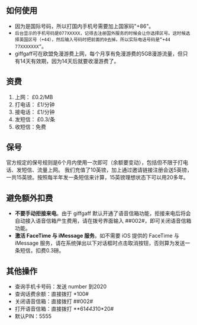 ## 如何使用

- 因为是国际号码，所以打国内手机号需要加上国家码"+86"。
- `后台显示的手机号码是077XXXXX，记得去注册国外服务的时候会让你选择区号。这时候选择英国区号（+44），然后输入号码时把前面的0去掉。所以实际电话号码是“+44 77XXXXXXX”`。
- giffgaff可在欧盟免漫游费上网，每个月享有免漫游费的5GB漫游流量，但只有14天有效期，因为14天后就要收漫游费了。

## 资费

1. 上网： £0.2/MB
2. 打电话： £1/分钟
3. 接电话： £1/分钟
4. 发短信： £0.3/条
5. 收短信：免费

## 保号

官方规定的保号规则是6个月内使用一次即可（余额要变动），包括但不限于打电话、发短信、流量上网。
我们充值了10英镑，加上通过邀请链接注册会送5英镑，一共15英镑。按照每半年发一条短信来计算，15英镑理想状态下可以用20多年。

## 避免额外扣费

- **不要手动拒接来电**。由于 giffgaff 默认开通了语音信箱功能，拒接来电后将会自动接入语音信箱产生费用，请在拨号界面输入 ##002#，即可关闭语音信箱功能。
- **激活 FaceTime 与 iMessage 服务**。如不需要 iOS 提供的 FaceTime 与 iMessage 服务，请在系统弹出以下对话框时点击取消按钮，否则算为发送一条短信，扣费0.3磅。

## 其他操作

- 查询手机卡号码：发送 number 到2020
- 查询话费余额：直接拨打 *100#
- 关闭语音信箱：直接拨打 ##002#
- 打开语音信箱：直接拨打 **61*443*10*20#
- 默认PIN：5555
